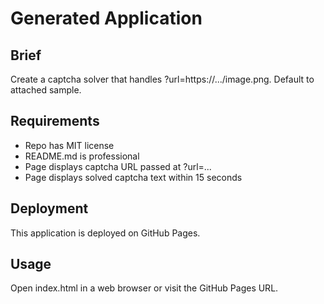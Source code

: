 # Generated Application

## Brief
Create a captcha solver that handles ?url=https://.../image.png. Default to attached sample.

## Requirements
- Repo has MIT license
- README.md is professional
- Page displays captcha URL passed at ?url=...
- Page displays solved captcha text within 15 seconds

## Deployment
This application is deployed on GitHub Pages.

## Usage
Open index.html in a web browser or visit the GitHub Pages URL.

